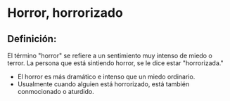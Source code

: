 # Horror, horrorizado

## Definición: 

El término "horror" se refiere a un sentimiento muy intenso de miedo o terror. La persona que está sintiendo horror, se le dice estar "horrorizada."

* El horror es más dramático e intenso que un miedo ordinario.
* Usualmente cuando alguien está horrorizado, está también conmocionado o aturdido.

